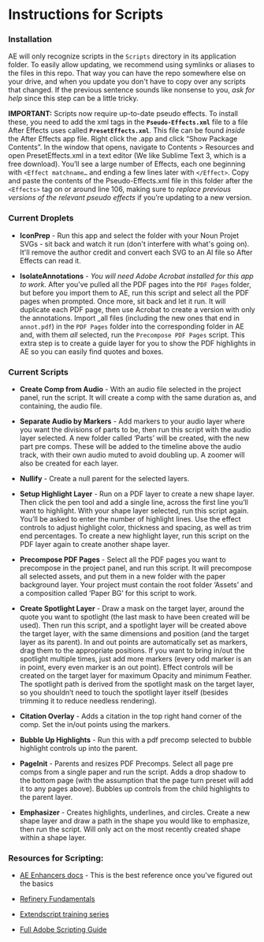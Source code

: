 # Instructions for Scripts

### Installation

AE will only recognize scripts in the `Scripts` directory in its application folder. To easily allow updating, we recommend using symlinks or aliases to the files in this repo. That way you can have the repo somewhere else on your drive, and when you update you don't have to copy over any scripts that changed. If the previous sentence sounds like nonsense to you, _ask for help_ since this step can be a little tricky.

**IMPORTANT:** Scripts now require up-to-date pseudo effects. To install these, you need to add the xml tags in the **`Pseudo-Effects.xml`** file to a file After Effects uses called **`PresetEffects.xml`**. This file can be found _inside_ the After Effects app file. Right click the .app and click “Show Package Contents”. In the window that opens, navigate to Contents > Resources and open PresetEffects.xml in a text editor (We like Sublime Text 3, which is a free download). You’ll see a large number of Effects, each one beginning with `<Effect matchname…` and ending a few lines later with `</Effect>`. Copy and paste the contents of the Pseudo-Effects.xml file in this folder after the `<Effects>` tag on or around line 106, making sure to _replace previous versions of the relevant pseudo effects_ if you’re updating to a new version.

### Current Droplets

- **IconPrep** - Run this app and select the folder with your Noun Projet SVGs - sit back and watch it run (don't interfere with what's going on). It'll remove the author credit and convert each SVG to an AI file so After Effects can read it.

- **IsolateAnnotations** - _You will need Adobe Acrobat installed for this app to work._ After you've pulled all the PDF pages into the `PDF Pages` folder, but before you import them to AE, run this script and select all the PDF pages when prompted. Once more, sit back and let it run. It will duplicate each PDF page, then use Acrobat to create a version with only the annotations. Import _all files (including the new ones that end in `annot.pdf`) in the `PDF Pages` folder into the corresponding folder in AE and, with them _all_ selected, run the `Precompose PDF Pages` script. This extra step is to create a guide layer for you to show the PDF highlights in AE so you can easily find quotes and boxes.

### Current Scripts

- **Create Comp from Audio** - With an audio file selected in the project panel, run the script. It will create a comp with the same duration as, and containing, the audio file.

- **Separate Audio by Markers** - Add markers to your audio layer where you want the divisions of parts to be, then run this script with the audio layer selected. A new folder called ‘Parts’ will be created, with the new part pre comps. These will be added to the timeline above the audio track, with their own audio muted to avoid doubling up. A zoomer will also be created for each layer.

- **Nullify** - Create a null parent for the selected layers.

- **Setup Highlight Layer** - Run on a PDF layer to create a new shape layer. Then click the pen tool and add a single line, across the first line you’ll want to highlight. With your shape layer selected, run this script again. You’ll be asked to enter the number of highlight lines. Use the effect controls to adjust highlight color, thickness and spacing, as well as trim end percentages. To create a new highlight layer, run this script on the PDF layer again to create another shape layer. 

- **Precompose PDF Pages** - Select all the PDF pages you want to precompose in the project panel, and run this script. It will precompose all selected assets, and put them in a new folder with the paper background layer. Your project must contain the root folder ‘Assets’ and a composition called ‘Paper BG’ for this script to work.

- **Create Spotlight Layer** - Draw a mask on the target layer, around the quote you want to spotlight (the last mask to have been created will be used). Then run this script, and a spotlight layer will be created above the target layer, with the same dimensions and position (and the target layer as its parent). In and out points are automatically set as markers, drag them to the appropriate positions. If you want to bring in/out the spotlight multiple times, just add more markers (every odd marker is an in point, every even marker is an out point). Effect controls will be created on the target layer for maximum Opacity and minimum Feather. The spotlight path is derived from the spotlight mask on the target layer, so you shouldn’t need to touch the spotlight layer itself (besides trimming it to reduce needless rendering).

- **Citation Overlay** - Adds a citation in the top right hand corner of the comp. Set the in/out points using the markers.

- **Bubble Up Highlights** - Run this with a pdf precomp selected to bubble highlight controls up into the parent.

- **PageInit** - Parents and resizes PDF Precomps. Select all page pre comps from a single paper and run the script. Adds a drop shadow to the bottom page (with the assumption that the page turn preset will add it to any pages above). Bubbles up controls from the child highlights to the parent layer.

- **Emphasizer** - Creates highlights, underlines, and circles. Create a new shape layer and draw a path in the shape you would like to emphasize, then run the script. Will only act on the most recently created shape within a shape layer. 

### Resources for Scripting:

- [AE Enhancers docs](http://docs.aenhancers.com/) - This is the best reference once you've figured out the basics

- [Refinery Fundamentals](http://www.redefinery.com/ae/fundamentals/)

- [Extendscript training series](http://www.provideocoalition.com/after-effects-extendscript-training-complete-series/)

- [Full Adobe Scripting Guide](http://blogs.adobe.com/wp-content/blogs.dir/48/files/2012/06/After-Effects-CS6-Scripting-Guide.pdf?file=2012/06/After-Effects-CS6-Scripting-Guide.pdf)